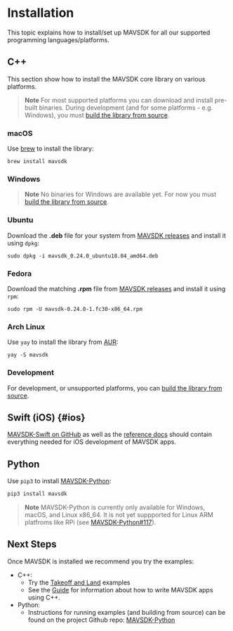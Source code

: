 # Installation

This topic explains how to install/set up MAVSDK for all our supported programming languages/platforms.


## C++

This section show how to install the MAVSDK core library on various platforms.

> **Note** For most supported platforms you can download and install pre-built binaries.
  During development (and for some platforms - e.g. Windows), you must [build the library from source](../contributing/build.md).

### macOS

Use [brew](https://brew.sh/) to install the library:

```
brew install mavsdk
```

### Windows

> **Note** No binaries for Windows are available yet.
  For now you must [build the library from source](../contributing/build.md).


### Ubuntu

Download the **.deb** file for your system from [MAVSDK releases](https://github.com/mavlink/MAVSDK/releases) and install it using `dpkg`:

```
sudo dpkg -i mavsdk_0.24.0_ubuntu18.04_amd64.deb
```

### Fedora

Download the matching **.rpm** file from [MAVSDK releases](https://github.com/mavlink/MAVSDK/releases) and install it using `rpm`:

```
sudo rpm -U mavsdk-0.24.0-1.fc30-x86_64.rpm
```

### Arch Linux

Use `yay` to install the library from [AUR](https://aur.archlinux.org/packages/mavsdk/):

```yay
yay -S mavsdk
```

### Development

For development, or unsupported platforms, you can [build the library from source](../contributing/build.md).


## Swift (iOS) {#ios}

[MAVSDK-Swift on GitHub](https://github.com/mavlink/MAVSDK-Swift) as well as the [reference docs](http://dronecode-sdk-swift.s3.eu-central-1.amazonaws.com/docs/master/index.html) should contain everything needed for iOS development of MAVSDK apps.


## Python

Use `pip3` to install [MAVSDK-Python](https://github.com/mavlink/MAVSDK-Python#mavsdk-python):
```bash
pip3 install mavsdk
```
> **Note** MAVSDK-Python is currently only available for Windows, macOS, and Linux x86_64.
  It is not yet suppported for Linux ARM platfroms like RPi (see [MAVSDK-Python#117](https://github.com/mavlink/MAVSDK-Python/issues/117)).


## Next Steps

Once MAVSDK is installed we recommend you try the examples:
- C++: 
  - Try the [Takeoff and Land](../examples/takeoff_and_land.md) examples
  - See the [Guide](../guide/README.md) for information about how to write MAVSDK apps using C++.
- Python:
  - Instructions for running examples (and building from source) can be found on the project Github repo: [MAVSDK-Python](https://github.com/mavlink/MAVSDK-Python#mavsdk-python)

